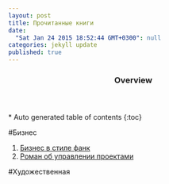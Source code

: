 ```yaml
---
layout: post
title: Прочитанные книги
date: 
  "Sat Jan 24 2015 18:52:44 GMT+0300": null
categories: jekyll update
published: true
---
```


<section id="table-of-contents" class="toc">
  <header>
    <h3>Overview</h3>
  </header>
<div markdown="1">
*  Auto generated table of contents
{:toc}
</div>
</section><!-- /#table-of-contents -->

#Бизнес

1. [Бизнес в стиле фанк](http://www.litres.ru/yonas-ridderstrale/kell-nordstrem/biznes-v-stile-fank-kapital-plyashet-pod-dudku-talanta/)
2. [Роман об управлении проектами](http://www.litres.ru/tom-demarko/deadline-roman-ob-upravlenii-proektami/5631320/)

#Художественная
